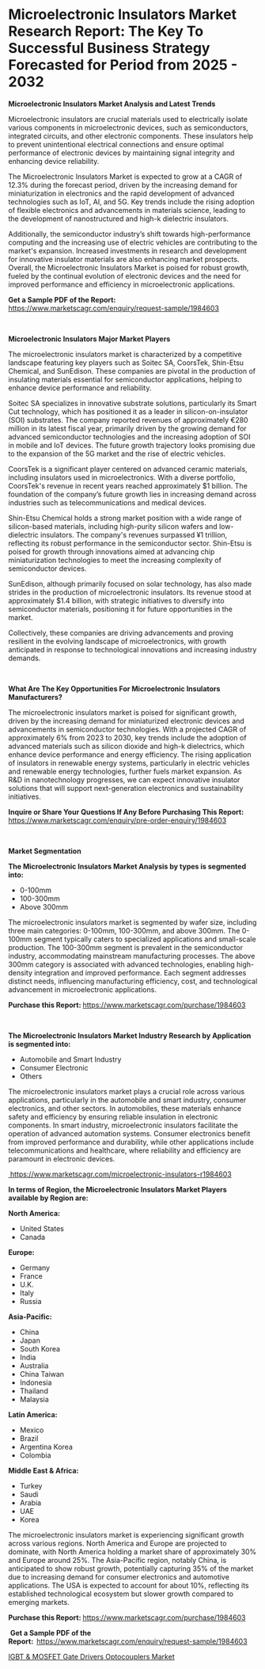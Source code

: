 <p><h1>Microelectronic Insulators Market Research Report: The Key To Successful Business Strategy Forecasted for Period from 2025 - 2032</h1></p><p><strong>Microelectronic Insulators Market Analysis and Latest Trends</strong></p>
<p><p>Microelectronic insulators are crucial materials used to electrically isolate various components in microelectronic devices, such as semiconductors, integrated circuits, and other electronic components. These insulators help to prevent unintentional electrical connections and ensure optimal performance of electronic devices by maintaining signal integrity and enhancing device reliability. </p><p>The Microelectronic Insulators Market is expected to grow at a CAGR of 12.3% during the forecast period, driven by the increasing demand for miniaturization in electronics and the rapid development of advanced technologies such as IoT, AI, and 5G. Key trends include the rising adoption of flexible electronics and advancements in materials science, leading to the development of nanostructured and high-k dielectric insulators. </p><p>Additionally, the semiconductor industry’s shift towards high-performance computing and the increasing use of electric vehicles are contributing to the market's expansion. Increased investments in research and development for innovative insulator materials are also enhancing market prospects. Overall, the Microelectronic Insulators Market is poised for robust growth, fueled by the continual evolution of electronic devices and the need for improved performance and efficiency in microelectronic applications.</p></p>
<p><strong>Get a Sample PDF of the Report:&nbsp;</strong> <a href="https://www.marketscagr.com/enquiry/request-sample/1984603?utm_campaign=3562&utm_medium=2&utm_source=Github&utm_content=ia&utm_term=07042025&utm_id=microelectronic-insulators">https://www.marketscagr.com/enquiry/request-sample/1984603</a></p>
<p>&nbsp;</p>
<p><strong>Microelectronic Insulators Major Market Players</strong></p>
<p><p>The microelectronic insulators market is characterized by a competitive landscape featuring key players such as Soitec SA, CoorsTek, Shin-Etsu Chemical, and SunEdison. These companies are pivotal in the production of insulating materials essential for semiconductor applications, helping to enhance device performance and reliability.</p><p>Soitec SA specializes in innovative substrate solutions, particularly its Smart Cut technology, which has positioned it as a leader in silicon-on-insulator (SOI) substrates. The company reported revenues of approximately €280 million in its latest fiscal year, primarily driven by the growing demand for advanced semiconductor technologies and the increasing adoption of SOI in mobile and IoT devices. The future growth trajectory looks promising due to the expansion of the 5G market and the rise of electric vehicles.</p><p>CoorsTek is a significant player centered on advanced ceramic materials, including insulators used in microelectronics. With a diverse portfolio, CoorsTek's revenue in recent years reached approximately $1 billion. The foundation of the company’s future growth lies in increasing demand across industries such as telecommunications and medical devices.</p><p>Shin-Etsu Chemical holds a strong market position with a wide range of silicon-based materials, including high-purity silicon wafers and low-dielectric insulators. The company's revenues surpassed ¥1 trillion, reflecting its robust performance in the semiconductor sector. Shin-Etsu is poised for growth through innovations aimed at advancing chip miniaturization technologies to meet the increasing complexity of semiconductor devices.</p><p>SunEdison, although primarily focused on solar technology, has also made strides in the production of microelectronic insulators. Its revenue stood at approximately $1.4 billion, with strategic initiatives to diversify into semiconductor materials, positioning it for future opportunities in the market. </p><p>Collectively, these companies are driving advancements and proving resilient in the evolving landscape of microelectronics, with growth anticipated in response to technological innovations and increasing industry demands.</p></p>
<p>&nbsp;</p>
<p><strong>What Are The Key Opportunities For Microelectronic Insulators Manufacturers?</strong></p>
<p><p>The microelectronic insulators market is poised for significant growth, driven by the increasing demand for miniaturized electronic devices and advancements in semiconductor technologies. With a projected CAGR of approximately 6% from 2023 to 2030, key trends include the adoption of advanced materials such as silicon dioxide and high-k dielectrics, which enhance device performance and energy efficiency. The rising application of insulators in renewable energy systems, particularly in electric vehicles and renewable energy technologies, further fuels market expansion. As R&D in nanotechnology progresses, we can expect innovative insulator solutions that will support next-generation electronics and sustainability initiatives.</p></p>
<p><strong>Inquire or Share Your Questions If Any Before Purchasing This Report:</strong> <a href="https://www.marketscagr.com/enquiry/pre-order-enquiry/1984603?utm_campaign=3562&utm_medium=2&utm_source=Github&utm_content=ia&utm_term=07042025&utm_id=microelectronic-insulators">https://www.marketscagr.com/enquiry/pre-order-enquiry/1984603</a></p>
<p>&nbsp;</p>
<p><strong>Market Segmentation</strong></p>
<p><strong>The Microelectronic Insulators Market Analysis by types is segmented into:</strong></p>
<p><ul><li>0-100mm</li><li>100-300mm</li><li>Above 300mm</li></ul></p>
<p><p>The microelectronic insulators market is segmented by wafer size, including three main categories: 0-100mm, 100-300mm, and above 300mm. The 0-100mm segment typically caters to specialized applications and small-scale production. The 100-300mm segment is prevalent in the semiconductor industry, accommodating mainstream manufacturing processes. The above 300mm category is associated with advanced technologies, enabling high-density integration and improved performance. Each segment addresses distinct needs, influencing manufacturing efficiency, cost, and technological advancement in microelectronic applications.</p></p>
<p><strong>Purchase this Report:&nbsp;</strong><a href="https://www.marketscagr.com/purchase/1984603?utm_campaign=3562&utm_medium=2&utm_source=Github&utm_content=ia&utm_term=07042025&utm_id=microelectronic-insulators">https://www.marketscagr.com/purchase/1984603</a></p>
<p>&nbsp;</p>
<p><strong>The Microelectronic Insulators Market Industry Research by Application is segmented into:</strong></p>
<p><ul><li>Automobile and Smart Industry</li><li>Consumer Electronic</li><li>Others</li></ul></p>
<p><p>The microelectronic insulators market plays a crucial role across various applications, particularly in the automobile and smart industry, consumer electronics, and other sectors. In automobiles, these materials enhance safety and efficiency by ensuring reliable insulation in electronic components. In smart industry, microelectronic insulators facilitate the operation of advanced automation systems. Consumer electronics benefit from improved performance and durability, while other applications include telecommunications and healthcare, where reliability and efficiency are paramount in electronic devices.</p></p>
<p><a href="https://www.marketscagr.com/microelectronic-insulators-r1984603?utm_campaign=3562&utm_medium=2&utm_source=Github&utm_content=ia&utm_term=07042025&utm_id=microelectronic-insulators">&nbsp;https://www.marketscagr.com/microelectronic-insulators-r1984603</a></p>
<p><strong>In terms of Region, the Microelectronic Insulators Market Players available by Region are:</strong></p>
<p>
    <p> <strong> North America: </strong>
        <ul>
            <li>United States</li>
            <li>Canada</li>
        </ul>
        </p> 
    <p> <strong> Europe: </strong>
        <ul>
            <li>Germany</li>
            <li>France</li>
            <li>U.K.</li>
            <li>Italy</li>
            <li>Russia</li>
        </ul>
        </p> 
    <p> <strong> Asia-Pacific: </strong>
        <ul>
            <li>China</li>
            <li>Japan</li>
            <li>South Korea</li>
            <li>India</li>
            <li>Australia</li>
            <li>China Taiwan</li>
            <li>Indonesia</li>
            <li>Thailand</li>
            <li>Malaysia</li>
        </ul>
        </p> 
    <p> <strong> Latin America: </strong>
        <ul>
            <li>Mexico</li>
            <li>Brazil</li>
            <li>Argentina Korea</li>
            <li>Colombia</li>
        </ul>
        </p> 
    <p> <strong> Middle East & Africa: </strong>
        <ul>
            <li>Turkey</li>
            <li>Saudi</li>
            <li>Arabia</li>
            <li>UAE</li>
            <li>Korea</li>
        </ul>
    </p>
    </p>
<p><p>The microelectronic insulators market is experiencing significant growth across various regions. North America and Europe are projected to dominate, with North America holding a market share of approximately 30% and Europe around 25%. The Asia-Pacific region, notably China, is anticipated to show robust growth, potentially capturing 35% of the market due to increasing demand for consumer electronics and automotive applications. The USA is expected to account for about 10%, reflecting its established technological ecosystem but slower growth compared to emerging markets.</p></p>
<p><strong>Purchase this Report: </strong><a href="https://www.marketscagr.com/purchase/1984603?utm_campaign=3562&utm_medium=2&utm_source=Github&utm_content=ia&utm_term=07042025&utm_id=microelectronic-insulators">https://www.marketscagr.com/purchase/1984603</a></p>
<p>&nbsp;<strong>Get a Sample PDF of the Report:&nbsp;&nbsp;</strong><a href="https://www.marketscagr.com/enquiry/request-sample/1984603?utm_campaign=3562&utm_medium=2&utm_source=Github&utm_content=ia&utm_term=07042025&utm_id=microelectronic-insulators">https://www.marketscagr.com/enquiry/request-sample/1984603</a></p>
<p><strong></strong></p>
<p><p><a href="https://github.com/haimamuirev8/Market-Research-Report-List-1/blob/main/igbt-mosfet-gate-drivers-optocouplers-market.md?utm_campaign=3562&utm_medium=2&utm_source=Github&utm_content=ia&utm_term=07042025&utm_id=microelectronic-insulators">IGBT & MOSFET Gate Drivers Optocouplers Market</a></p></p>
